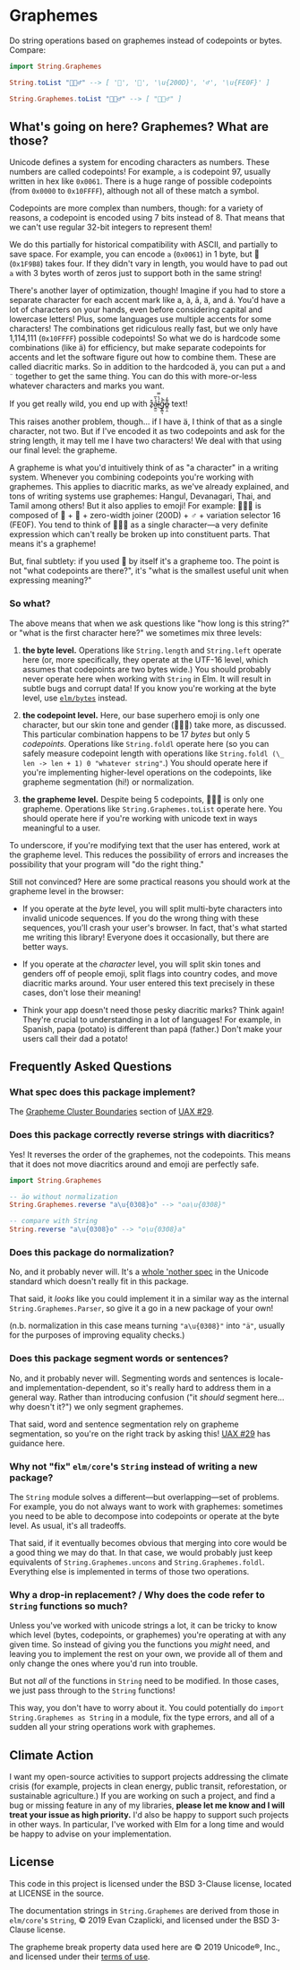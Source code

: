# Graphemes

Do string operations based on graphemes instead of codepoints or bytes.
Compare:

```elm
import String.Graphemes

String.toList "🦸🏽‍♂️" --> [ '🦸', '🏽', '\u{200D}', '♂', '\u{FE0F}' ]

String.Graphemes.toList "🦸🏽‍♂️" --> [ "🦸🏽‍♂️" ]
```

## What's going on here? Graphemes? What are those?

Unicode defines a system for encoding characters as numbers.
These numbers are called codepoints!
For example, `a` is codepoint 97, usually written in hex like `0x0061`.
There is a huge range of possible codepoints (from `0x0000` to `0x10FFFF`), although not all of these match a symbol.

Codepoints are more complex than numbers, though: for a variety of reasons, a codepoint is encoded using 7 bits instead of 8.
That means that we can't use regular 32-bit integers to represent them!

We do this partially for historical compatibility with ASCII, and partially to save space.
For example, you can encode `a` (`0x0061`) in 1 byte, but 🦸  (`0x1F9B8`) takes four.
If they didn't vary in length, you would have to pad out `a` with 3 bytes worth of zeros just to support both in the same string!

There's another layer of optimization, though!
Imagine if you had to store a separate character for each accent mark like a, à, ā, ä, and á.
You'd have a lot of characters on your hands, even before considering capital and lowercase letters!
Plus, some languages use multiple accents for some characters!
The combinations get ridiculous really fast, but we only have 1,114,111 (`0x10FFFF`) possible codepoints!
So what we do is hardcode some combinations (like ä) for efficiency, but make separate codepoints for accents and let the software figure out how to combine them.
These are called diacritic marks.
So in addition to the hardcoded ä, you can put `a` and `¨` together to get the same thing.
You can do this with more-or-less whatever characters and marks you want.

If you get really wild, you end up with z̴̙͒ả̴̫̼̫̀̅ĺ̴̔̿͜g̷̨͇͉̊͐̚o̶̳̣̯͌̓ text!

This raises another problem, though… if I have ä, I think of that as a single character, not two.
But if I've encoded it as two codepoints and ask for the string length, it may tell me I have two characters!
We deal with that using our final level: the grapheme.

A grapheme is what you'd intuitively think of as "a character" in a writing system.
Whenever you combining codepoints you're working with graphemes.
This applies to diacritic marks, as we've already explained, and tons of writing systems use graphemes: Hangul, Devanagari, Thai, and Tamil among others!
But it also applies to emoji!
For example: 🦸🏽‍♂️ is composed of 🦸 + 🏽 + zero-width joiner (200D) + ♂ + variation selector 16 (FE0F).
You tend to think of 🦸🏽‍♂️ as a single character—a very definite expression which can't really be broken up into constituent parts.
That means it's a grapheme!

But, final subtlety: if you used 🦸 by itself it's a grapheme too.
The point is not "what codepoints are there?", it's "what is the smallest useful unit when expressing meaning?"

### So what?

The above means that when we ask questions like "how long is this string?" or "what is the first character here?" we sometimes mix three levels:

1. **the byte level.**
   Operations like `String.length` and `String.left` operate here (or, more specifically, they operate at the UTF-16 level, which assumes that codepoints are two bytes wide.)
   You should probably never operate here when working with `String` in Elm.
   It will result in subtle bugs and corrupt data!
   If you know you're working at the byte level, use [`elm/bytes`](https://package.elm-lang.org/packages/elm/bytes/latest/) instead.

2. **the codepoint level.**
   Here, our base superhero emoji is only one character, but our skin tone and gender (🦸🏽‍♂️) take more, as discussed.
   This particular combination happens to be 17 *bytes* but only 5 *codepoints*.
   Operations like `String.foldl` operate here (so you can safely measure codepoint length with operations like `String.foldl (\_ len -> len + 1) 0 "whatever string"`.)
   You should operate here if you're implementing higher-level operations on the codepoints, like grapheme segmentation (hi!) or normalization.

3. **the grapheme level.**
   Despite being 5 codepoints, 🦸🏽‍♂ is only one grapheme️.
   Operations like `String.Graphemes.toList` operate here.
   You should operate here if you're working with unicode text in ways meaningful to a user.

To underscore, if you're modifying text that the user has entered, work at the grapheme level.
This reduces the possibility of errors and increases the possibility that your program will "do the right thing."

Still not convinced?
Here are some practical reasons you should work at the grapheme level in the browser:

- If you operate at the *byte* level, you will split multi-byte characters into invalid unicode sequences.
  If you do the wrong thing with these sequences, you'll crash your user's browser.
  In fact, that's what started me writing this library!
  Everyone does it occasionally, but there are better ways.

- If you operate at the *character* level, you will split skin tones and genders off of people emoji, split flags into country codes, and move diacritic marks around.
  Your user entered this text precisely in these cases, don't lose their meaning!

- Think your app doesn't need those pesky diacritic marks?
  Think again!
  They're crucial to understanding in a lot of languages!
  For example, in Spanish, papa (potato) is different than papá (father.)
  Don't make your users call their dad a potato!

## Frequently Asked Questions

### What spec does this package implement?

The [Grapheme Cluster Boundaries](https://unicode.org/reports/tr29/#Grapheme_Cluster_Boundaries) section of [UAX #29](https://unicode.org/reports/tr29/).

### Does this package correctly reverse strings with diacritics?

Yes!
It reverses the order of the graphemes, not the codepoints.
This means that it does not move diacritics around and emoji are perfectly safe.

```elm
import String.Graphemes

-- äo without normalization
String.Graphemes.reverse "a\u{0308}o" --> "oa\u{0308}"

-- compare with String
String.reverse "a\u{0308}o" --> "o\u{0308}a"
```

### Does this package do normalization?

No, and it probably never will.
It's a [whole 'nother spec](https://unicode.org/reports/tr15/#Norm_Forms) in the Unicode standard which doesn't really fit in this package.

That said, it *looks* like you could implement it in a similar way as the internal `String.Graphemes.Parser`, so give it a go in a new package of your own!

(n.b. normalization in this case means turning `"a\u{0308}"` into `"ä"`, usually for the purposes of improving equality checks.)

### Does this package segment words or sentences?

No, and it probably never will.
Segmenting words and sentences is locale- and implementation-dependent, so it's really hard to address them in a general way.
Rather than introducing confusion ("it *should* segment here… why doesn't it?") we only segment graphemes.

That said, word and sentence segmentation rely on grapheme segmentation, so you're on the right track by asking this!
[UAX #29](https://unicode.org/reports/tr29/) has guidance here.

### Why not "fix" `elm/core`'s `String` instead of writing a new package?

The `String` module solves a different—but overlapping—set of problems.
For example, you do not always want to work with graphemes: sometimes you need to be able to decompose into codepoints or operate at the byte level.
As usual, it's all tradeoffs.

That said, if it eventually becomes obvious that merging into core would be a good thing we may do that.
In that case, we would probably just keep equivalents of `String.Graphemes.uncons` and `String.Graphemes.foldl`.
Everything else is implemented in terms of those two operations.

### Why a drop-in replacement? / Why does the code refer to `String` functions so much?

Unless you've worked with unicode strings a lot, it can be tricky to know which level (bytes, codepoints, or graphemes) you're operating at with any given time.
So instead of giving you the functions you *might* need, and leaving you to implement the rest on your own, we provide all of them and only change the ones where you'd run into trouble.

But not *all* of the functions in `String` need to be modified.
In those cases, we just pass through to the `String` functions!

This way, you don't have to worry about it.
You could potentially do `import String.Graphemes as String` in a module, fix the type errors, and all of a sudden all your string operations work with graphemes.

## Climate Action

I want my open-source activities to support projects addressing the climate crisis (for example, projects in clean energy, public transit, reforestation, or sustainable agriculture.)
If you are working on such a project, and find a bug or missing feature in any of my libraries, **please let me know and I will treat your issue as high priority.**
I'd also be happy to support such projects in other ways.
In particular, I've worked with Elm for a long time and would be happy to advise on your implementation.

## License

This code in this project is licensed under the BSD 3-Clause license, located at LICENSE in the source.

The documentation strings in `String.Graphemes` are derived from those in `elm/core`'s `String`, © 2019 Evan Czaplicki, and licensed under the BSD 3-Clause license.

The grapheme break property data used here are © 2019 Unicode®, Inc., and licensed under their [terms of use](http://www.unicode.org/terms_of_use.html).
